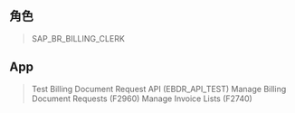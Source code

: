 ## 角色
> SAP_BR_BILLING_CLERK
## App
> Test Billing Document Request API (EBDR_API_TEST)
> Manage Billing Document Requests (F2960)
> Manage Invoice Lists (F2740)